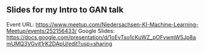 ## Slides for my Intro to GAN talk

Event URL: https://www.meetup.com/Niedersachsen-KI-Machine-Learning-Meetup/events/252156433/
Google Slides: https://docs.google.com/presentation/d/1oEyTso1cKuWZ_pOFvwmW5Jp8amUMQ3VGvit1rK2DApU/edit?usp=sharing



